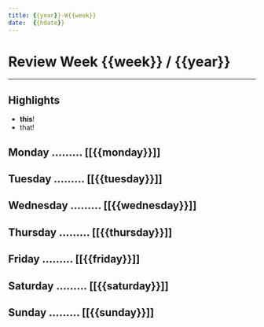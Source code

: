 ```yaml
---
title: {{year}}-W{{week}}
date:  {{hdate}}
---
```


# Review Week {{week}} / {{year}}

---

## Highlights

- **this**!
- that!

## Monday ......... [[{{monday}}]]

## Tuesday ......... [[{{tuesday}}]]

## Wednesday ......... [[{{wednesday}}]]

## Thursday ......... [[{{thursday}}]]

## Friday ......... [[{{friday}}]]

## Saturday ......... [[{{saturday}}]]

## Sunday ......... [[{{sunday}}]]
